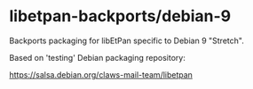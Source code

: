 # libetpan-backports/debian-9
Backports packaging for libEtPan specific to Debian 9 "Stretch".

Based on 'testing' Debian packaging repository:

  https://salsa.debian.org/claws-mail-team/libetpan

